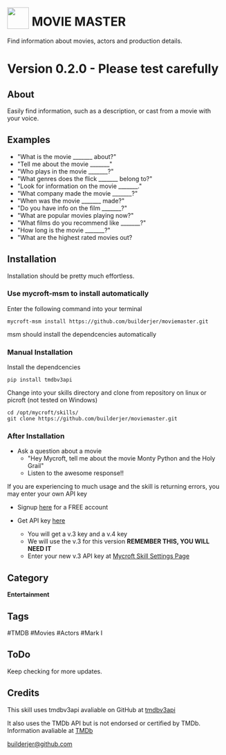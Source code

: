 # <img src='PrimaryLogo_Green.png' width='50' style='vertical-align:bottom'/> MOVIE MASTER
Find information about movies, actors and production details.

# **Version 0.2.0 - Please test carefully**

## About

Easily find information, such as a description, or cast from a movie with your voice.

## Examples
 - "What is the movie _______ about?"
 - "Tell me about the movie _______"
 - "Who plays in the movie _______?"
 - "What genres does the flick _______ belong to?"
 - "Look for information on the movie _______."
 - "What company made the movie _______?"
 - "When was the movie _______ made?"
 - "Do you have info on the film _______?"
 - "What are popular movies playing now?"
 - "What films do you recommend like _______?"
 - "How long is the movie _______?"
 - "What are the highest rated movies out?

## Installation
Installation should be pretty much effortless.

### Use mycroft-msm to install automatically
Enter the following command into your terminal

```
mycroft-msm install https://github.com/builderjer/moviemaster.git
```

msm should install the dependcencies automatically

### Manual Installation
Install the dependcencies

```
pip install tmdbv3api
```

Change into your skills directory and clone from repository
on linux or picroft (not tested on Windows)

```
cd /opt/mycroft/skills/
git clone https://github.com/builderjer/moviemaster.git 
```

### After Installation

* Ask a question about a movie
  * "Hey Mycroft, tell me about the movie Monty Python and the Holy Grail"
  * Listen to the awesome response!!

If you are experiencing to much usage and the skill is returning errors, you may enter your own API key

* Signup [here](https://www.themoviedb.org/account/signup) for a FREE account

* Get API key [here](https://www.themoviedb.org/settings/api)
	* You will get a v.3 key and a v.4 key
	* We will use the v.3 for this version **REMEMBER THIS, YOU WILL NEED IT**
	* Enter your new v.3 API key at [Mycroft Skill Settings Page](https://account.mycroft.ai/skills)

## Category
**Entertainment**

## Tags
#TMDB
#Movies
#Actors
#Mark I

## ToDo
Keep checking for more updates.

## Credits
This skill uses tmdbv3api avaliable on GitHub at [tmdbv3api](https://github.com/AnthonyBloomer/tmdbv3api.git)

It also uses the TMDb API but is not endorsed or certified by TMDb.  Information avaliable at [TMDb](https://www.themoviedb.org/)

builderjer@github.com
